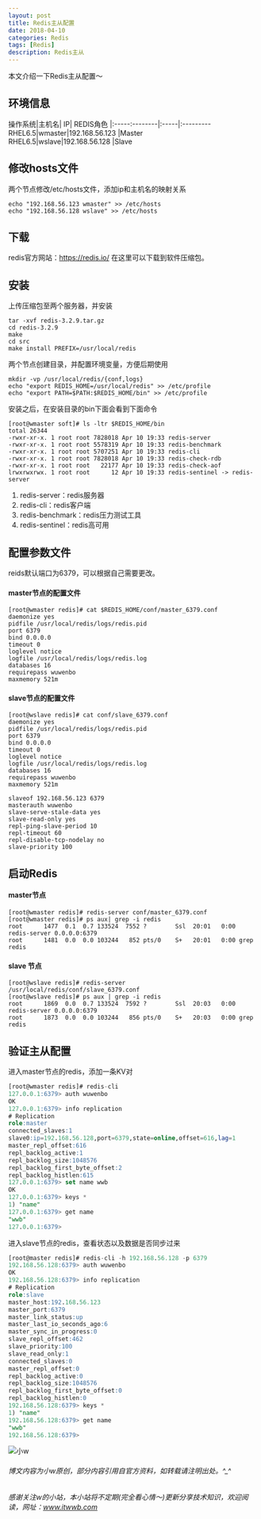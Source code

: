 ```yaml
---
layout: post
title: Redis主从配置
date: 2018-04-10
categories: Redis
tags: [Redis]
description: Redis主从
---
```


本文介绍一下Redis主从配置～

## 环境信息

操作系统|主机名| IP| REDIS角色 
|:-----:--------|:-----|:---------
RHEL6.5|wmaster|192.168.56.123 |Master    
RHEL6.5|wslave|192.168.56.128 |Slave

## 修改hosts文件

两个节点修改\/etc\/hosts文件，添加ip和主机名的映射关系

```shell
echo "192.168.56.123 wmaster" >> /etc/hosts
echo "192.168.56.128 wslave" >> /etc/hosts
```

## 下载

redis官方网站：https://redis.io/  在这里可以下载到软件压缩包。


## 安装

上传压缩包至两个服务器，并安装

```shell
tar -xvf redis-3.2.9.tar.gz
cd redis-3.2.9
make
cd src
make install PREFIX=/usr/local/redis
```

两个节点创建目录，并配置环境变量，方便后期使用

```shell
mkdir -vp /usr/local/redis/{conf,logs}
echo "export REDIS_HOME=/usr/local/redis" >> /etc/profile
echo "export PATH=$PATH:$REDIS_HOME/bin" >> /etc/profile
```

安装之后，在安装目录的bin下面会看到下面命令

```shell
[root@wmaster soft]# ls -ltr $REDIS_HOME/bin
total 26344
-rwxr-xr-x. 1 root root 7828018 Apr 10 19:33 redis-server
-rwxr-xr-x. 1 root root 5578319 Apr 10 19:33 redis-benchmark
-rwxr-xr-x. 1 root root 5707251 Apr 10 19:33 redis-cli
-rwxr-xr-x. 1 root root 7828018 Apr 10 19:33 redis-check-rdb
-rwxr-xr-x. 1 root root   22177 Apr 10 19:33 redis-check-aof
lrwxrwxrwx. 1 root root      12 Apr 10 19:33 redis-sentinel -> redis-server
```

1. redis-server：redis服务器
2. redis-cli：redis客户端
3. redis-benchmark：redis压力测试工具
4. redis-sentinel：redis高可用


## 配置参数文件

reids默认端口为6379，可以根据自己需要更改。

####  master节点的配置文件

```shell
[root@wmaster redis]# cat $REDIS_HOME/conf/master_6379.conf
daemonize yes
pidfile /usr/local/redis/logs/redis.pid
port 6379
bind 0.0.0.0
timeout 0
loglevel notice
logfile /usr/local/redis/logs/redis.log
databases 16
requirepass wuwenbo
maxmemory 521m
```

#### slave节点的配置文件

```shell
[root@wslave redis]# cat conf/slave_6379.conf 
daemonize yes
pidfile /usr/local/redis/logs/redis.pid
port 6379
bind 0.0.0.0
timeout 0
loglevel notice
logfile /usr/local/redis/logs/redis.log
databases 16
requirepass wuwenbo
maxmemory 521m

slaveof 192.168.56.123 6379
masterauth wuwenbo
slave-serve-stale-data yes
slave-read-only yes
repl-ping-slave-period 10
repl-timeout 60
repl-disable-tcp-nodelay no
slave-priority 100
```

## 启动Redis

#### master节点

```shell
[root@wmaster redis]# redis-server conf/master_6379.conf 
[root@wmaster redis]# ps aux| grep -i redis
root      1477  0.1  0.7 133524  7552 ?        Ssl  20:01   0:00 redis-server 0.0.0.0:6379         
root      1481  0.0  0.0 103244   852 pts/0    S+   20:01   0:00 grep redis
```

#### slave 节点

```shell
[root@wslave redis]# redis-server /usr/local/redis/conf/slave_6379.conf 
[root@wslave redis]# ps aux | grep -i redis
root      1869  0.0  0.7 133524  7592 ?        Ssl  20:03   0:00 redis-server 0.0.0.0:6379                         
root      1873  0.0  0.0 103244   856 pts/0    S+   20:03   0:00 grep redis
```

## 验证主从配置

进入master节点的redis，添加一条KV对

```sql
[root@wmaster redis]# redis-cli
127.0.0.1:6379> auth wuwenbo
OK
127.0.0.1:6379> info replication
# Replication
role:master
connected_slaves:1
slave0:ip=192.168.56.128,port=6379,state=online,offset=616,lag=1
master_repl_offset:616
repl_backlog_active:1
repl_backlog_size:1048576
repl_backlog_first_byte_offset:2
repl_backlog_histlen:615
127.0.0.1:6379> set name wwb
OK
127.0.0.1:6379> keys *
1) "name"
127.0.0.1:6379> get name
"wwb"
127.0.0.1:6379> 
```

进入slave节点的redis，查看状态以及数据是否同步过来

```sql
[root@master redis]# redis-cli -h 192.168.56.128 -p 6379
192.168.56.128:6379> auth wuwenbo
OK
192.168.56.128:6379> info replication
# Replication
role:slave
master_host:192.168.56.123
master_port:6379
master_link_status:up
master_last_io_seconds_ago:6
master_sync_in_progress:0
slave_repl_offset:462
slave_priority:100
slave_read_only:1
connected_slaves:0
master_repl_offset:0
repl_backlog_active:0
repl_backlog_size:1048576
repl_backlog_first_byte_offset:0
repl_backlog_histlen:0
192.168.56.128:6379> keys *
1) "name"
192.168.56.128:6379> get name
"wwb"
192.168.56.128:6379> 
```


![小w](https://wx2.sinaimg.cn/mw1024/891ecf4fly1fr361nvrcnj207w07sad7.jpg)

###### 博文内容为小w原创，部分内容引用自官方资料，如转载请注明出处。^_^

###### 感谢关注w的小站，本小站将不定期(完全看心情～)更新分享技术知识，欢迎阅读，网址：www.itwwb.com




